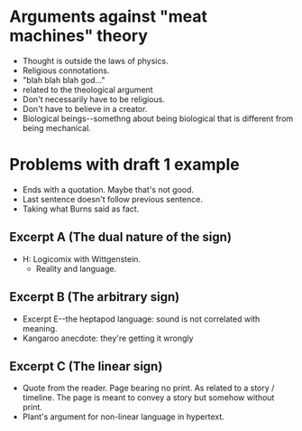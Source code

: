 # Arguments against "meat machines" theory
* Thought is outside the laws of physics.
* Religious connotations.
* "blah blah blah god..."
* related to the theological argument
* Don't necessarily have to be religious.
* Don't have to believe in a creator.
* Biological beings--somethng about being biological that is different from being mechanical.

# Problems with draft 1 example

* Ends with a quotation. Maybe that's not good.
* Last sentence doesn't follow previous sentence.
* Taking what Burns said as fact.

## Excerpt A (The dual nature of the sign)
* H: Logicomix with Wittgenstein.
  * Reality and language.

## Excerpt B (The arbitrary sign)
* Excerpt E--the heptapod language: sound is not correlated with meaning.
* Kangaroo anecdote: they're getting it wrongly

## Excerpt C (The linear sign)
* Quote from the reader. Page bearing no print. As related to a story / timeline. The page is meant to convey a story but somehow without print.
* Plant's argument for non-linear language in hypertext.

